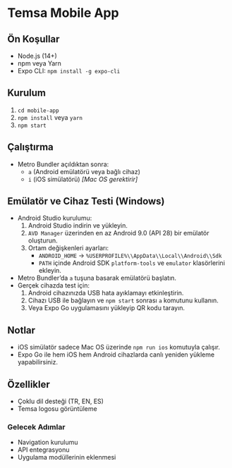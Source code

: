 # Temsa Mobile App

## Ön Koşullar
- Node.js (14+)
- npm veya Yarn
- Expo CLI: `npm install -g expo-cli`

## Kurulum
1. `cd mobile-app`
2. `npm install` veya `yarn`
3. `npm start`

## Çalıştırma
- Metro Bundler açıldıktan sonra:
  - `a` (Android emülatörü veya bağlı cihaz)
  - `i` (iOS simülatörü) *[Mac OS gerektirir]*

## Emülatör ve Cihaz Testi (Windows)
- Android Studio kurulumu:
  1. Android Studio indirin ve yükleyin.
  2. `AVD Manager` üzerinden en az Android 9.0 (API 28) bir emülatör oluşturun.
  3. Ortam değişkenleri ayarları:
     - `ANDROID_HOME` → `%USERPROFILE%\\AppData\\Local\\Android\\Sdk`
     - `PATH` içinde Android SDK `platform-tools` ve `emulator` klasörlerini ekleyin.
- Metro Bundler’da `a` tuşuna basarak emülatörü başlatın.
- Gerçek cihazda test için:
  1. Android cihazınızda USB hata ayıklamayı etkinleştirin.
  2. Cihazı USB ile bağlayın ve `npm start` sonrası `a` komutunu kullanın.
  3. Veya Expo Go uygulamasını yükleyip QR kodu tarayın.

## Notlar
- iOS simülatör sadece Mac OS üzerinde `npm run ios` komutuyla çalışır.
- Expo Go ile hem iOS hem Android cihazlarda canlı yeniden yükleme yapabilirsiniz.

## Özellikler
- Çoklu dil desteği (TR, EN, ES)
- Temsa logosu görüntüleme
### Gelecek Adımlar
- Navigation kurulumu
- API entegrasyonu
- Uygulama modüllerinin eklenmesi
